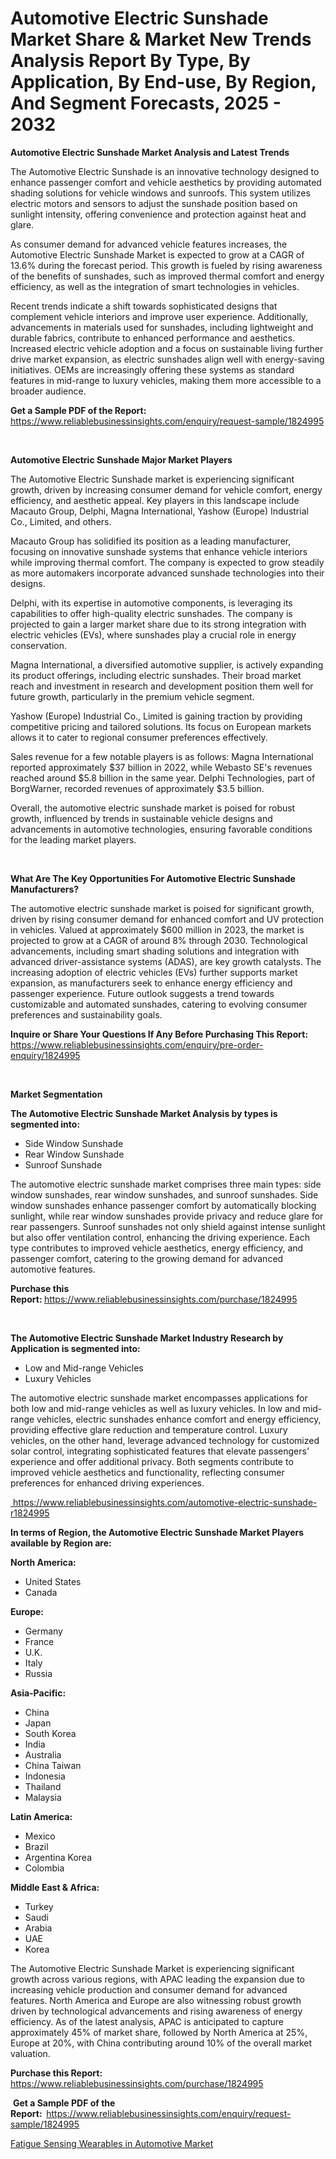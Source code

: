 <p><h1>Automotive Electric Sunshade Market Share & Market New Trends Analysis Report By Type, By Application, By End-use, By Region, And Segment Forecasts, 2025 - 2032</h1></p><p><strong>Automotive Electric Sunshade Market Analysis and Latest Trends</strong></p>
<p><p>The Automotive Electric Sunshade is an innovative technology designed to enhance passenger comfort and vehicle aesthetics by providing automated shading solutions for vehicle windows and sunroofs. This system utilizes electric motors and sensors to adjust the sunshade position based on sunlight intensity, offering convenience and protection against heat and glare. </p><p>As consumer demand for advanced vehicle features increases, the Automotive Electric Sunshade Market is expected to grow at a CAGR of 13.6% during the forecast period. This growth is fueled by rising awareness of the benefits of sunshades, such as improved thermal comfort and energy efficiency, as well as the integration of smart technologies in vehicles.</p><p>Recent trends indicate a shift towards sophisticated designs that complement vehicle interiors and improve user experience. Additionally, advancements in materials used for sunshades, including lightweight and durable fabrics, contribute to enhanced performance and aesthetics. Increased electric vehicle adoption and a focus on sustainable living further drive market expansion, as electric sunshades align well with energy-saving initiatives. OEMs are increasingly offering these systems as standard features in mid-range to luxury vehicles, making them more accessible to a broader audience.</p></p>
<p><strong>Get a Sample PDF of the Report:&nbsp;</strong> <a href="https://www.reliablebusinessinsights.com/enquiry/request-sample/1824995?utm_campaign=2276&utm_medium=2&utm_source=Github&utm_content=ia&utm_term=31032025&utm_id=automotive-electric-sunshade">https://www.reliablebusinessinsights.com/enquiry/request-sample/1824995</a></p>
<p>&nbsp;</p>
<p><strong>Automotive Electric Sunshade Major Market Players</strong></p>
<p><p>The Automotive Electric Sunshade market is experiencing significant growth, driven by increasing consumer demand for vehicle comfort, energy efficiency, and aesthetic appeal. Key players in this landscape include Macauto Group, Delphi, Magna International, Yashow (Europe) Industrial Co., Limited, and others.</p><p>Macauto Group has solidified its position as a leading manufacturer, focusing on innovative sunshade systems that enhance vehicle interiors while improving thermal comfort. The company is expected to grow steadily as more automakers incorporate advanced sunshade technologies into their designs.</p><p>Delphi, with its expertise in automotive components, is leveraging its capabilities to offer high-quality electric sunshades. The company is projected to gain a larger market share due to its strong integration with electric vehicles (EVs), where sunshades play a crucial role in energy conservation.</p><p>Magna International, a diversified automotive supplier, is actively expanding its product offerings, including electric sunshades. Their broad market reach and investment in research and development position them well for future growth, particularly in the premium vehicle segment.</p><p>Yashow (Europe) Industrial Co., Limited is gaining traction by providing competitive pricing and tailored solutions. Its focus on European markets allows it to cater to regional consumer preferences effectively.</p><p>Sales revenue for a few notable players is as follows: Magna International reported approximately $37 billion in 2022, while Webasto SE's revenues reached around $5.8 billion in the same year. Delphi Technologies, part of BorgWarner, recorded revenues of approximately $3.5 billion.</p><p>Overall, the automotive electric sunshade market is poised for robust growth, influenced by trends in sustainable vehicle designs and advancements in automotive technologies, ensuring favorable conditions for the leading market players.</p></p>
<p>&nbsp;</p>
<p><strong>What Are The Key Opportunities For Automotive Electric Sunshade Manufacturers?</strong></p>
<p><p>The automotive electric sunshade market is poised for significant growth, driven by rising consumer demand for enhanced comfort and UV protection in vehicles. Valued at approximately $600 million in 2023, the market is projected to grow at a CAGR of around 8% through 2030. Technological advancements, including smart shading solutions and integration with advanced driver-assistance systems (ADAS), are key growth catalysts. The increasing adoption of electric vehicles (EVs) further supports market expansion, as manufacturers seek to enhance energy efficiency and passenger experience. Future outlook suggests a trend towards customizable and automated sunshades, catering to evolving consumer preferences and sustainability goals.</p></p>
<p><strong>Inquire or Share Your Questions If Any Before Purchasing This Report:</strong> <a href="https://www.reliablebusinessinsights.com/enquiry/pre-order-enquiry/1824995?utm_campaign=2276&utm_medium=2&utm_source=Github&utm_content=ia&utm_term=31032025&utm_id=automotive-electric-sunshade">https://www.reliablebusinessinsights.com/enquiry/pre-order-enquiry/1824995</a></p>
<p>&nbsp;</p>
<p><strong>Market Segmentation</strong></p>
<p><strong>The Automotive Electric Sunshade Market Analysis by types is segmented into:</strong></p>
<p><ul><li>Side Window Sunshade</li><li>Rear Window Sunshade</li><li>Sunroof Sunshade</li></ul></p>
<p><p>The automotive electric sunshade market comprises three main types: side window sunshades, rear window sunshades, and sunroof sunshades. Side window sunshades enhance passenger comfort by automatically blocking sunlight, while rear window sunshades provide privacy and reduce glare for rear passengers. Sunroof sunshades not only shield against intense sunlight but also offer ventilation control, enhancing the driving experience. Each type contributes to improved vehicle aesthetics, energy efficiency, and passenger comfort, catering to the growing demand for advanced automotive features.</p></p>
<p><strong>Purchase this Report:&nbsp;</strong><a href="https://www.reliablebusinessinsights.com/purchase/1824995?utm_campaign=2276&utm_medium=2&utm_source=Github&utm_content=ia&utm_term=31032025&utm_id=automotive-electric-sunshade">https://www.reliablebusinessinsights.com/purchase/1824995</a></p>
<p>&nbsp;</p>
<p><strong>The Automotive Electric Sunshade Market Industry Research by Application is segmented into:</strong></p>
<p><ul><li>Low and Mid-range Vehicles</li><li>Luxury Vehicles</li></ul></p>
<p><p>The automotive electric sunshade market encompasses applications for both low and mid-range vehicles as well as luxury vehicles. In low and mid-range vehicles, electric sunshades enhance comfort and energy efficiency, providing effective glare reduction and temperature control. Luxury vehicles, on the other hand, leverage advanced technology for customized solar control, integrating sophisticated features that elevate passengers' experience and offer additional privacy. Both segments contribute to improved vehicle aesthetics and functionality, reflecting consumer preferences for enhanced driving experiences.</p></p>
<p><a href="https://www.reliablebusinessinsights.com/automotive-electric-sunshade-r1824995?utm_campaign=2276&utm_medium=2&utm_source=Github&utm_content=ia&utm_term=31032025&utm_id=automotive-electric-sunshade">&nbsp;https://www.reliablebusinessinsights.com/automotive-electric-sunshade-r1824995</a></p>
<p><strong>In terms of Region, the Automotive Electric Sunshade Market Players available by Region are:</strong></p>
<p>
    <p> <strong> North America: </strong>
        <ul>
            <li>United States</li>
            <li>Canada</li>
        </ul>
        </p> 
    <p> <strong> Europe: </strong>
        <ul>
            <li>Germany</li>
            <li>France</li>
            <li>U.K.</li>
            <li>Italy</li>
            <li>Russia</li>
        </ul>
        </p> 
    <p> <strong> Asia-Pacific: </strong>
        <ul>
            <li>China</li>
            <li>Japan</li>
            <li>South Korea</li>
            <li>India</li>
            <li>Australia</li>
            <li>China Taiwan</li>
            <li>Indonesia</li>
            <li>Thailand</li>
            <li>Malaysia</li>
        </ul>
        </p> 
    <p> <strong> Latin America: </strong>
        <ul>
            <li>Mexico</li>
            <li>Brazil</li>
            <li>Argentina Korea</li>
            <li>Colombia</li>
        </ul>
        </p> 
    <p> <strong> Middle East & Africa: </strong>
        <ul>
            <li>Turkey</li>
            <li>Saudi</li>
            <li>Arabia</li>
            <li>UAE</li>
            <li>Korea</li>
        </ul>
    </p>
    </p>
<p><p>The Automotive Electric Sunshade Market is experiencing significant growth across various regions, with APAC leading the expansion due to increasing vehicle production and consumer demand for advanced features. North America and Europe are also witnessing robust growth driven by technological advancements and rising awareness of energy efficiency. As of the latest analysis, APAC is anticipated to capture approximately 45% of market share, followed by North America at 25%, Europe at 20%, with China contributing around 10% of the overall market valuation.</p></p>
<p><strong>Purchase this Report: </strong><a href="https://www.reliablebusinessinsights.com/purchase/1824995?utm_campaign=2276&utm_medium=2&utm_source=Github&utm_content=ia&utm_term=31032025&utm_id=automotive-electric-sunshade">https://www.reliablebusinessinsights.com/purchase/1824995</a></p>
<p>&nbsp;<strong>Get a Sample PDF of the Report:&nbsp;&nbsp;</strong><a href="https://www.reliablebusinessinsights.com/enquiry/request-sample/1824995?utm_campaign=2276&utm_medium=2&utm_source=Github&utm_content=ia&utm_term=31032025&utm_id=automotive-electric-sunshade">https://www.reliablebusinessinsights.com/enquiry/request-sample/1824995</a></p>
<p><strong></strong></p>
<p><p><a href="https://github.com/dmitriyvo6rog/Market-Research-Report-List-1/blob/main/fatigue-sensing-wearables-in-automotive-market.md?utm_campaign=2276&utm_medium=2&utm_source=Github&utm_content=ia&utm_term=31032025&utm_id=automotive-electric-sunshade">Fatigue Sensing Wearables in Automotive Market</a></p></p>